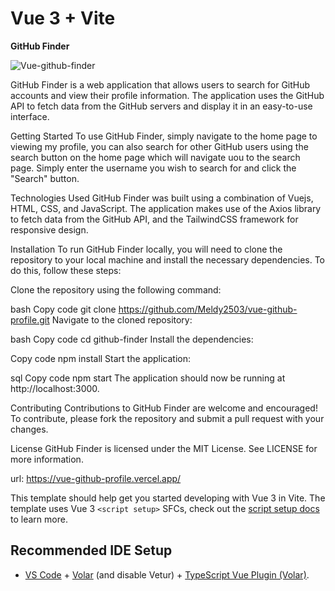 # Vue 3 + Vite

**GitHub Finder**

![Vue-github-finder](images/nail-boutique-logo.jpg)



GitHub Finder is a web application that allows users to search for GitHub accounts and view their profile information. The application uses the GitHub API to fetch data from the GitHub servers and display it in an easy-to-use interface.

Getting Started
To use GitHub Finder, simply navigate to the home page to viewing my profile, you can also search for other GitHub users using the search button on the home page which will navigate uou to the search page. Simply enter the username you wish to search for and click the "Search" button.

Technologies Used
GitHub Finder was built using a combination of Vuejs, HTML, CSS, and JavaScript. The application makes use of the Axios library to fetch data from the GitHub API, and the TailwindCSS framework for responsive design.

Installation
To run GitHub Finder locally, you will need to clone the repository to your local machine and install the necessary dependencies. To do this, follow these steps:

Clone the repository using the following command:

bash
Copy code
git clone https://github.com/Meldy2503/vue-github-profile.git
Navigate to the cloned repository:

bash
Copy code
cd github-finder
Install the dependencies:

Copy code
npm install
Start the application:

sql
Copy code
npm start
The application should now be running at http://localhost:3000.

Contributing
Contributions to GitHub Finder are welcome and encouraged! To contribute, please fork the repository and submit a pull request with your changes.

License
GitHub Finder is licensed under the MIT License. See LICENSE for more information.

url: https://vue-github-profile.vercel.app/

This template should help get you started developing with Vue 3 in Vite. The template uses Vue 3 `<script setup>` SFCs, check out the [script setup docs](https://v3.vuejs.org/api/sfc-script-setup.html#sfc-script-setup) to learn more.

## Recommended IDE Setup

- [VS Code](https://code.visualstudio.com/) + [Volar](https://marketplace.visualstudio.com/items?itemName=Vue.volar) (and disable Vetur) + [TypeScript Vue Plugin (Volar)](https://marketplace.visualstudio.com/items?itemName=Vue.vscode-typescript-vue-plugin).

